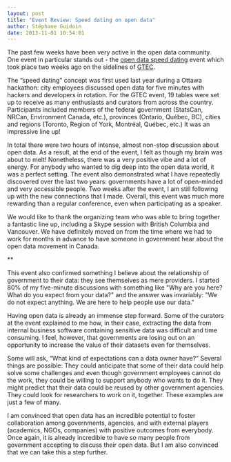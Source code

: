 ```yaml
---
layout: post
title: "Event Review: Speed dating on open data"
author: Stéphane Guidoin
date: 2013-11-01 10:54:01
---
```


The past few weeks have been very active in the open data community. One event in particular stands out - the [open data speed dating](http://www.gtec.ca/sessions_lists/open-data-speed-dating/) event which took place two weeks ago on the sidelines of [GTEC](http://www.gtec.ca/).

The “speed dating” concept was first used last year during a Ottawa hackathon: city employees discussed open data for five minutes with hackers and developers in rotation.  For the GTEC event, 19 tables were set up to receive as many enthusiasts and curators from across the country. Participants included members of the federal government (StatsCan, NRCan, Environment Canada, etc.), provinces (Ontario, Québec, BC), cities and regions (Toronto, Region of York, Montréal, Québec, etc.) It was an impressive line up! 

In total there were two hours of intense, almost non-stop discussion about open data. As a result, at the end of the event, I felt as though my brain was about to melt! Nonetheless, there was a very positive vibe and a lot of energy. For anybody who wanted to dig deep into the open data world, it was a perfect setting. The event also demonstrated what I have repeatedly discovered over the last two years: governments have a lot of open-minded and very accessible people. Two weeks after the event, I am still following up with the new connections that I made. Overall, this event was much more rewarding than a regular conference, even when participating as a speaker.

We would like to thank the organizing team who was able to bring together a fantastic line up, including a Skype session with British Columbia and Vancouver. We have definitely moved on from the time where we had to work for months in advance to have someone in government hear about the open data movement in Canada.

**

This event also confirmed something I believe about the relationship of government to their data: they see themselves as mere providers. I started 80% of my five-minute discussions with something like "Why are you here? What do you expect from your data?" and the answer was invariably: "We do not expect anything. We are here to help people use our data."

Having open data is already an immense step forward. Some of the curators at the event explained to me how, in their case, extracting the data from internal business software containing sensitive data was difficult and time consuming. I feel, however, that governments are losing out on an opportunity to increase the value of their datasets even for themselves.

Some will ask, “What kind of expectations can a data owner have?” Several things are possible: They could anticipate that some of their data could help solve some challenges and even though government employees cannot do the work, they could be willing to support anybody who wants to do it. They might predict that their data could be reused by other government agencies. They could look for researchers to work on it, together. These examples are just a few of many.

I am convinced that open data has an incredible potential to foster collaboration among governments, agencies, and with external players (academics, NGOs, companies) with positive outcomes from everybody. Once again, it is already incredible to have so many people from government accepting to discuss their open data. But I am also convinced that we can take this a step further.

